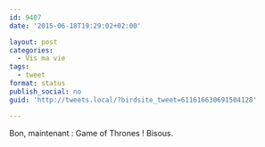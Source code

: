 ```yaml
---
id: 9407
date: '2015-06-18T19:29:02+02:00'

layout: post
categories:
  - Vis ma vie
tags:
  - tweet
format: status
publish_social: no
guid: 'http://tweets.local/?birdsite_tweet=611616630691504128'

---
```


Bon, maintenant : Game of Thrones ! Bisous.